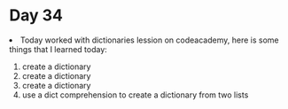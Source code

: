 # Day 34

<li>Today worked with dictionaries lession on codeacademy, here is some things that I learned today:</li>
  
 <ol>
  <li>create a dictionary</li>
  <li>create a dictionary</li>
  <li>create a dictionary</li>
  <li>use a dict comprehension to create a dictionary from two lists</li>
 </ol?
